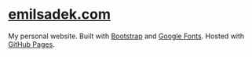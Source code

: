 # [emilsadek.com](https://emilsadek.com/)

My personal website. Built with [Bootstrap](https://getbootstrap.com/) and [Google Fonts](https://fonts.google.com/). Hosted with [GitHub Pages](https://pages.github.com/).